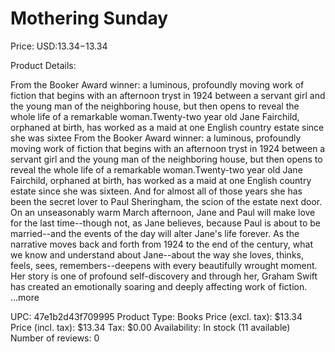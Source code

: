 # Mothering Sunday

Price: USD:$13.34-$13.34

Product Details:

From the Booker Award winner: a luminous, profoundly moving work of fiction that begins with an afternoon tryst in 1924 between a servant girl and the young man of the neighboring house, but then opens to reveal the whole life of a remarkable woman.Twenty-two year old Jane Fairchild, orphaned at birth, has worked as a maid at one English country estate since she was sixtee From the Booker Award winner: a luminous, profoundly moving work of fiction that begins with an afternoon tryst in 1924 between a servant girl and the young man of the neighboring house, but then opens to reveal the whole life of a remarkable woman.Twenty-two year old Jane Fairchild, orphaned at birth, has worked as a maid at one English country estate since she was sixteen. And for almost all of those years she has been the secret lover to Paul Sheringham, the scion of the estate next door. On an unseasonably warm March afternoon, Jane and Paul will make love for the last time--though not, as Jane believes, because Paul is about to be married--and the events of the day will alter Jane's life forever. As the narrative moves back and forth from 1924 to the end of the century, what we know and understand about Jane--about the way she loves, thinks, feels, sees, remembers--deepens with every beautifully wrought moment. Her story is one of profound self-discovery and through her, Graham Swift has created an emotionally soaring and deeply affecting work of fiction. ...more

UPC: 47e1b2d43f709995
Product Type: Books
Price (excl. tax): $13.34
Price (incl. tax): $13.34
Tax: $0.00
Availability: In stock (11 available)
Number of reviews: 0